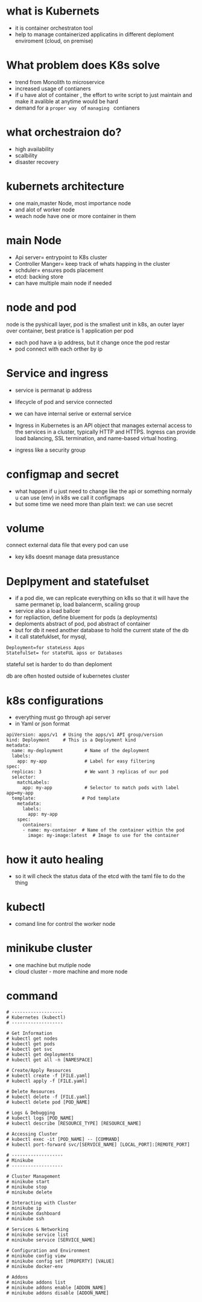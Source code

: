   # what is Kubernets
   - it is container orchestraton tool
   - help to manage containerized applicatins in different deploment enviroment (cloud, on premise)
# What problem does K8s solve
 - trend from Monolith to microservice
 - increased usage of contianers
 - if u have alot of container , the effort to write script to just maintain and make it avalible at anytime would be hard
 - demand for a `proper way ` of `managing ` contianers
# what  orchestraion do?
 - high availability
 - scalbility
 - disaster recovery
# kubernets architecture
 - one main,master Node, most importance node
 - and alot of worker node
 - weach node have one or more container in them
# main Node
 - Api server= entrypoint to K8s cluster
 - Controller Manger= keep track of whats happing in the cluster
 - schduler= ensures pods placement
 - etcd: backing store
 - can have multiple main node if needed
# node and pod
 node is the pyshicall layer, pod is the smallest unit in k8s, an outer layer over container, best pratice is 1 application per pod

  - each pod have a ip address, but it change once the pod restar
  - pod connect with each orther by ip
# Service and ingress
 - service is permanat ip address
 - lifecycle of pod and service connected
 - we can have internal serive or external service
 - Ingress in Kubernetes is an API object that manages external access to the services in a cluster, typically HTTP and HTTPS. Ingress can provide load balancing, SSL termination, and name-based virtual hosting.

 - ingress like a security group
# configmap and secret
 - what happen if u just need to change like the api or something normaly u can use (env) in k8s we call it configmaps
 - but some time we need more than plain text: we can use secret
# volume 
 connect external data file that every pod can use
  - key k8s doesnt manage data presustance
# Deplpyment and statefulset
- if a pod die, we can replicate everything on k8s so that it will have the same permanet ip, load balancerm, scailing group
- service also a load ballcer
- for repliaction, define bluement for pods (a deployments)
- deploments abstract of pod, pod abstract of container
- but for db it need another database to hold the current state of the db
- it call statefuklset, for mysql,
```
Deployment=for stateLess Apps
StatefulSet= for stateFUL apss or Databases
```
stateful set is harder to do than deploment


db are often hosted outside of kubernetes cluster
# k8s configurations
 - everything must go through api server
 - in Yaml or json format
```
apiVersion: apps/v1  # Using the apps/v1 API group/version
kind: Deployment     # This is a Deployment kind
metadata:
  name: my-deployment        # Name of the deployment
  labels:
    app: my-app              # Label for easy filtering
spec:
  replicas: 3                # We want 3 replicas of our pod
  selector:
    matchLabels:
      app: my-app            # Selector to match pods with label app=my-app
  template:                 # Pod template
    metadata:
      labels:
        app: my-app
    spec:
      containers:
      - name: my-container  # Name of the container within the pod
        image: my-image:latest  # Image to use for the container

```
# how it auto healing
 - so it will check the status data of the etcd with the taml file to do the thing
# kubectl
 -  comand line for control the worker node
# minikube cluster
 - one machine but mutiple node
 - cloud cluster - more machine and more node

# command

```
# -------------------
# Kubernetes (kubectl)
# -------------------

# Get Information
# kubectl get nodes
# kubectl get pods
# kubectl get svc
# kubectl get deployments
# kubectl get all -n [NAMESPACE]

# Create/Apply Resources
# kubectl create -f [FILE.yaml]
# kubectl apply -f [FILE.yaml]

# Delete Resources
# kubectl delete -f [FILE.yaml]
# kubectl delete pod [POD_NAME]

# Logs & Debugging
# kubectl logs [POD_NAME]
# kubectl describe [RESOURCE_TYPE] [RESOURCE_NAME]

# Accessing Cluster
# kubectl exec -it [POD_NAME] -- [COMMAND]
# kubectl port-forward svc/[SERVICE_NAME] [LOCAL_PORT]:[REMOTE_PORT]

# -------------------
# Minikube
# -------------------

# Cluster Management
# minikube start
# minikube stop
# minikube delete

# Interacting with Cluster
# minikube ip
# minikube dashboard
# minikube ssh

# Services & Networking
# minikube service list
# minikube service [SERVICE_NAME]

# Configuration and Environment
# minikube config view
# minikube config set [PROPERTY] [VALUE]
# minikube docker-env

# Addons
# minikube addons list
# minikube addons enable [ADDON_NAME]
# minikube addons disable [ADDON_NAME]

```
